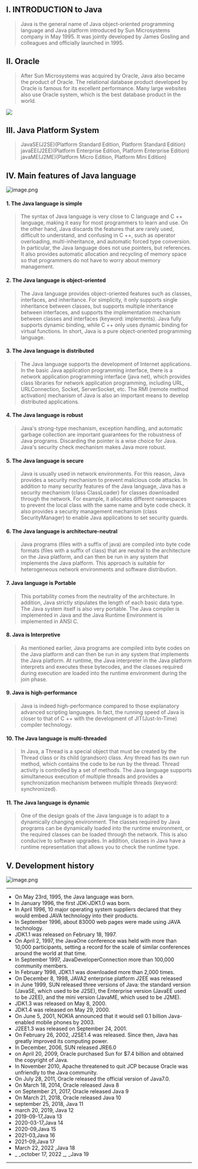 ## I. INTRODUCTION to Java
> Java is the general name of Java object-oriented programming language and Java platform introduced by Sun Microsystems company in May 1995. It was jointly developed by James Gosling and colleagues and officially launched in 1995.

## II. Oracle
> After Sun Microsystems was acquired by Oracle, Java also became the product of Oracle. 
> The relational database product developed by Oracle is famous for its excellent performance. Many large websites also use Oracle system, which is the best database product in the world.

![](https://cdn.nlark.com/yuque/0/2023/jpeg/33625181/1673963305328-0973916d-cf78-46b1-adb5-01a2f8035667.jpeg#averageHue=%23949481&from=url&id=hr4k6&originHeight=731&originWidth=1300&originalType=binary&ratio=1&rotation=0&showTitle=false&status=done&style=none&title=)
## III. Java Platform System
> JavaSE(J2SE)(Platform Standard Edition, Platform Standard Edition) 
> javaEE(J2EE)(Platform Enterprise Edition, Platform Enterprise Edition) 
> javaME(J2ME)(Platform Micro Edition, Platform Mini Edition)

## IV. Main features of Java language
![image.png](https://cdn.nlark.com/yuque/0/2023/png/33625181/1676983192091-a9094895-7393-4f0b-95d0-6ec650c47268.png#averageHue=%2350544c&clientId=uce832aeb-fc56-4&from=paste&height=396&id=u2e8015ec&name=image.png&originHeight=594&originWidth=1085&originalType=binary&ratio=1.5&rotation=0&showTitle=false&size=912163&status=done&style=none&taskId=uc6283728-0736-481e-a9fa-f2b1ce5aec5&title=&width=723.3333333333334)
#### 1. The Java language is simple
> The syntax of Java language is very close to C language and C ++ language, making it easy for most programmers to learn and use. On the other hand, Java discards the features that are rarely used, difficult to understand, and confusing in C ++, such as operator overloading, multi-inheritance, and automatic forced type conversion. In particular, the Java language does not use pointers, but references. It also provides automatic allocation and recycling of memory space so that programmers do not have to worry about memory management.

#### 2. The Java language is object-oriented
> The Java language provides object-oriented features such as classes, interfaces, and inheritance. For simplicity, it only supports single inheritance between classes, but supports multiple inheritance between interfaces, and supports the implementation mechanism between classes and interfaces (keyword: implements). Java fully supports dynamic binding, while C ++ only uses dynamic binding for virtual functions. In short, Java is a pure object-oriented programming language.

#### 3. The Java language is distributed
> The Java language supports the development of Internet applications. In the basic Java application programming interface, there is a network application programming interface (java net), which provides class libraries for network application programming, including URL, URLConnection, Socket, ServerSocket, etc. The RMI (remote method activation) mechanism of Java is also an important means to develop distributed applications.

#### 4. The Java language is robust
> Java's strong-type mechanism, exception handling, and automatic garbage collection are important guarantees for the robustness of Java programs. Discarding the pointer is a wise choice for Java. Java's security check mechanism makes Java more robust.

#### 5. The Java language is secure
> Java is usually used in network environments. For this reason, Java provides a security mechanism to prevent malicious code attacks. In addition to many security features of the Java language, Java has a security mechanism (class ClassLoader) for classes downloaded through the network. For example, it allocates different namespaces to prevent the local class with the same name and byte code check. It also provides a security management mechanism (class SecurityManager) to enable Java applications to set security guards.

#### 6. The Java language is architecture-neutral
> Java programs (files with a suffix of java) are compiled into byte code formats (files with a suffix of class) that are neutral to the architecture on the Java platform, and can then be run in any system that implements the Java platform. This approach is suitable for heterogeneous network environments and software distribution.

#### 7. Java language is Portable
> This portability comes from the neutrality of the architecture. In addition, Java strictly stipulates the length of each basic data type. The Java system itself is also very portable. The Java compiler is implemented in Java and the Java Runtime Environment is implemented in ANSI C.

#### 8. Java is Interpretive
> As mentioned earlier, Java programs are compiled into byte codes on the Java platform and can then be run in any system that implements the Java platform. At runtime, the Java interpreter in the Java platform interprets and executes these bytecodes, and the classes required during execution are loaded into the runtime environment during the join phase.

#### 9. Java is high-performance
> Java is indeed high-performance compared to those explanatory advanced scripting languages. In fact, the running speed of Java is closer to that of C ++ with the development of JIT(Just-In-Time) compiler technology.

#### 10. The Java language is multi-threaded
> In Java, a Thread is a special object that must be created by the Thread class or its child (grandson) class. Any thread has its own run method, which contains the code to be run by the thread. Thread activity is controlled by a set of methods. The Java language supports simultaneous execution of multiple threads and provides a synchronization mechanism between multiple threads (keyword: synchronized).

#### 11. The Java language is dynamic
> One of the design goals of the Java language is to adapt to a dynamically changing environment. The classes required by Java programs can be dynamically loaded into the runtime environment, or the required classes can be loaded through the network. This is also conducive to software upgrades. In addition, classes in Java have a runtime representation that allows you to check the runtime type.

## V. Development history
![image.png](https://cdn.nlark.com/yuque/0/2023/png/33625181/1676216652318-e15111bd-d149-48d9-9c13-59365d68e073.png#averageHue=%230b2617&clientId=u75f08b82-8340-4&from=paste&id=udf5446e0&name=image.png&originHeight=618&originWidth=996&originalType=url&ratio=1.5&rotation=0&showTitle=false&size=597801&status=done&style=none&taskId=ud86406c8-f282-4cff-845a-b664ff24246&title=)

---

- On May 23rd, 1995, the Java language was born. 
- In January 1996, the first JDK-JDK1.0 was born. 
- In April 1996, 10 major operating system suppliers declared that they would embed JAVA technology into their products. 
- In September 1996, about 83000 web pages were made using JAVA technology. 
- JDK1.1 was released on February 18, 1997. 
- On April 2, 1997, the JavaOne conference was held with more than 10,000 participants, setting a record for the scale of similar conferences around the world at that time. 
- In September 1997, JavaDeveloperConnection more than 100,000 community members.
- In February 1998, JDK1.1 was downloaded more than 2,000 times. 
- On December 8, 1998, JAVA2 enterprise platform J2EE was released 
- in June 1999, SUN released three versions of Java: the standard version (JavaSE, which used to be J2SE), the Enterprise version (JavaEE used to be J2EE), and the mini version (JavaME, which used to be J2ME). 
- JDK1.3 was released on May 8, 2000. 
- JDK1.4 was released on May 29, 2000.
- On June 5, 2001, NOKIA announced that it would sell 0.1 billion Java-enabled mobile phones by 2003. 
- J2EE1.3 was released on September 24, 2001. 
- On February 26, 2002, J2SE1.4 was released. Since then, Java has greatly improved its computing power. 
- In December, 2006, SUN released JRE6.0 
- on April 20, 2009, Oracle purchased Sun for $7.4 billion and obtained the copyright of Java. 
- In November 2010, Apache threatened to quit JCP because Oracle was unfriendly to the Java community. 
- On July 28, 2011, Oracle released the official version of Java7.0. 
- On March 18, 2014, Oracle released Java 8 
- on September 21, 2017, Oracle released Java 9
- On March 21, 2018, Oracle released Java 10 
- september 25, 2018, Java 11 
- march 20, 2019, Java 12 
- 2019-09-17,Java 13 
- 2020-03-17,Java 14 
- 2020-09,Java 15 
- 2021-03,Java 16 
- 2021-09,Java 17
- March 22, 2022 ,Java 18 
- _ _october 17, 2022 _, _Java 19

---



